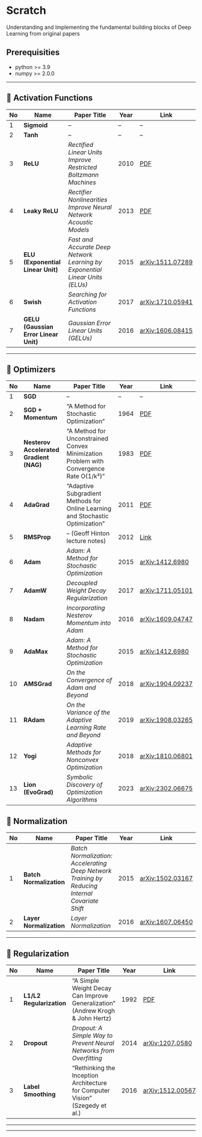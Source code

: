 # Scratch
Understanding and Implementing the fundamental building blocks of Deep Learning from original papers

## Prerequisities
- python >= 3.9
- numpy >= 2.0.0

---
## 🔸 Activation Functions

| No | Name | Paper Title | Year | Link |
|----|------|--------------|------|------|
| 1 | **Sigmoid** | – | – | – |
| 2 | **Tanh** | – | – | – |
| 3 | **ReLU** | *Rectified Linear Units Improve Restricted Boltzmann Machines* | 2010 | [PDF](https://www.cs.toronto.edu/~hinton/absps/reluICML.pdf) |
| 4 | **Leaky ReLU** | *Rectifier Nonlinearities Improve Neural Network Acoustic Models* | 2013 | [PDF](https://arxiv.org/abs/1303.2662) |
| 5 | **ELU (Exponential Linear Unit)** | *Fast and Accurate Deep Network Learning by Exponential Linear Units (ELUs)* | 2015 | [arXiv:1511.07289](https://arxiv.org/abs/1511.07289) |
| 6 | **Swish** | *Searching for Activation Functions* | 2017 | [arXiv:1710.05941](https://arxiv.org/abs/1710.05941) |
| 7 | **GELU (Gaussian Error Linear Unit)** | *Gaussian Error Linear Units (GELUs)* | 2016 | [arXiv:1606.08415](https://arxiv.org/abs/1606.08415) |

---
## 🔸 Optimizers

| No | Name | Paper Title | Year | Link |
|----|------|--------------|------|------|
| 1 | **SGD** | – | – | – |
| 2 | **SGD + Momentum** | “A Method for Stochastic Optimization” | 1964 | [PDF](https://web.stanford.edu/class/ee398a/papers/polyak1964.pdf) |
| 3 | **Nesterov Accelerated Gradient (NAG)** | “A Method for Unconstrained Convex Minimization Problem with Convergence Rate O(1/k²)” | 1983 | [PDF](https://www.math.ku.dk/~rolf/teaching/10nesterov.pdf) |
| 4 | **AdaGrad** | “Adaptive Subgradient Methods for Online Learning and Stochastic Optimization” | 2011 | [PDF](https://www.jmlr.org/papers/volume12/duchi11a/duchi11a.pdf) |
| 5 | **RMSProp** | – (Geoff Hinton lecture notes) | 2012 | [Link](http://www.cs.toronto.edu/~tijmen/csc321/slides/lecture_slides_lec6.pdf) |
| 6 | **Adam** | *Adam: A Method for Stochastic Optimization* | 2015 | [arXiv:1412.6980](https://arxiv.org/abs/1412.6980) |
| 7 | **AdamW** | *Decoupled Weight Decay Regularization* | 2017 | [arXiv:1711.05101](https://arxiv.org/abs/1711.05101) |
| 8 | **Nadam** | *Incorporating Nesterov Momentum into Adam* | 2016 | [arXiv:1609.04747](https://arxiv.org/abs/1609.04747) |
| 9 | **AdaMax** | *Adam: A Method for Stochastic Optimization* | 2015 | [arXiv:1412.6980](https://arxiv.org/abs/1412.6980) |
| 10 | **AMSGrad** | *On the Convergence of Adam and Beyond* | 2018 | [arXiv:1904.09237](https://arxiv.org/abs/1904.09237) |
| 11 | **RAdam** | *On the Variance of the Adaptive Learning Rate and Beyond* | 2019 | [arXiv:1908.03265](https://arxiv.org/abs/1908.03265) |
| 12 | **Yogi** | *Adaptive Methods for Nonconvex Optimization* | 2018 | [arXiv:1810.06801](https://arxiv.org/abs/1810.06801) |
| 13 | **Lion (EvoGrad)** | *Symbolic Discovery of Optimization Algorithms* | 2023 | [arXiv:2302.06675](https://arxiv.org/abs/2302.06675) |


## 🔸 Normalization

| No | Name | Paper Title | Year | Link |
|----|------|--------------|------|------|
| 1 | **Batch Normalization** | *Batch Normalization: Accelerating Deep Network Training by Reducing Internal Covariate Shift* | 2015 | [arXiv:1502.03167](https://arxiv.org/abs/1502.03167) |
| 2 | **Layer Normalization** | *Layer Normalization* | 2016 | [arXiv:1607.06450](https://arxiv.org/abs/1607.06450) |

---

## 🔸 Regularization

| No | Name | Paper Title | Year | Link |
|----|------|--------------|------|------|
| 1 | **L1/L2 Regularization** | “A Simple Weight Decay Can Improve Generalization” (Andrew Krogh & John Hertz)| 1992 |[PDF](https://proceedings.neurips.cc/paper/1991/file/8eefcfdf5990e441f0fb6f3fad709e21-Paper.pdf)|
| 2 | **Dropout** | *Dropout: A Simple Way to Prevent Neural Networks from Overfitting* | 2014 | [arXiv:1207.0580](https://arxiv.org/abs/1207.0580) |
| 3|  **Label Smoothing** | “Rethinking the Inception Architecture for Computer Vision” (Szegedy et al.)| 2016 | [arXiv:1512.00567](https://arxiv.org/abs/1512.00567)|

---
<!-- ## 🔸 Weight Initialization

| No | Name | Paper Title | Year | Link |
|----|------|--------------|------|------|
| 1 | **Xavier Initialization** | *Understanding the Difficulty of Training Deep Feedforward Neural Networks* | 2010 | [arXiv:1006.0254](https://arxiv.org/abs/1006.0254) |
| 2 | **He Initialization**     | “Delving Deep into Rectifiers: Surpassing Human-Level Performance on ImageNet Classification” (He et al.) | 2015 | [arXiv:1502.01852](https://arxiv.org/abs/1502.01852)|
| 3 | **LSUV Initialization**   | “All You Need is a Good Init” (Mishkin & Matas) | 2016 | [arXiv:1511.06422](https://arxiv.org/abs/1511.06422) |
 -->

---

<!-- ## 🔸 Architecture Components

| No | Name | Paper Title | Year | Link |
|----|------|--------------|------|------|
| 1 | **Convolution (Conv2D)** | *ImageNet Classification with Deep Convolutional Neural Networks (AlexNet)* | 2012 | [PDF](https://papers.nips.cc/paper/4824-imagenet-classification-with-deep-convolutional-neural-networks.pdf) |
| 2 | **Pooling (Max/Avg)** | *LeNet-5, Gradient-Based Learning Applied to Document Recognition* | 1998 | [Link](http://yann.lecun.com/exdb/lenet/) |
| 3 | **Residual Connection (ResNet)** | *Deep Residual Learning for Image Recognition* | 2015 | [arXiv:1512.03385](https://arxiv.org/abs/1512.03385) |

--- -->